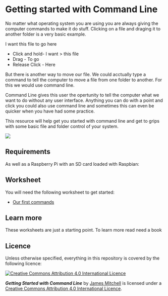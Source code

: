 # Getting started with Command Line

No matter what operating system you are using you are always giving the computer commands to make it do stuff. Clicking on a file and draging it to another folder is a very basic example.

I want this file to go here

* Click and hold- I want > this file 
* Drag - To go
* Release Click - Here

But there is another way to move our file. We could acctually type a command to tell the computer to move a file from one folder to another. For this we would use command line.

Command Line gives this user the opertunity to tell the computer what we want to do without any user interface. Anything you can do with a point and click you could also use command line and sometimes this can even be quicker when you have had some practice.

This resource will help get you started with command line and get to grips with some basic file and folder control of your system.

![](cover.png)

## Requirements

As well as a Raspberry Pi with an SD card loaded with Raspbian:

## Worksheet

You will need the following worksheet to get started:

- [Our first commands](worksheet.md)

## Learn more

These worksheets are just a starting point. To learn more read need a book

## Licence

Unless otherwise specified, everything in this repository is covered by the following licence:

[![Creative Commons Attribution 4.0 International Licence](http://i.creativecommons.org/l/by-sa/4.0/88x31.png)](http://creativecommons.org/licenses/by-sa/4.0/)

***Getting Started with Command Line*** by [James Mitchell](https://github.com/monkeymademe) is licensed under a [Creative Commons Attribution 4.0 International Licence](http://creativecommons.org/licenses/by-sa/4.0/).


